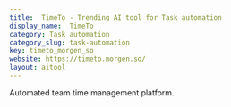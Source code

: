 ```yaml
---
title:  TimeTo - Trending AI tool for Task automation
display_name:  TimeTo
category: Task automation
category_slug: task-automation
key: timeto_morgen_so
website: https://timeto.morgen.so/
layout: aitool
---
```


Automated team time management platform.
